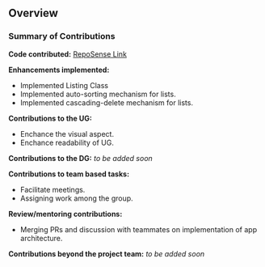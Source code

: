 ## Overview
### Summary of Contributions

**Code contributed:** [RepoSense Link](https://nus-cs2103-ay2223s1.github.io/tp-dashboard/?search=ama-chi&breakdown=true&sort=groupTitle&sortWithin=title&since=2022-09-16&timeframe=commit&mergegroup=&groupSelect=groupByRepos&checkedFileTypes=docs~functional-code~test-code~other)

**Enhancements implemented:** 
* Implemented Listing Class
* Implemented auto-sorting mechanism for lists.
* Implemented cascading-delete mechanism for lists.

**Contributions to the UG:**
* Enchance the visual aspect.
* Enchance readability of UG.

**Contributions to the DG:** _to be added soon_

**Contributions to team based tasks:**
* Facilitate meetings.
* Assigning work among the group.

**Review/mentoring contributions:** 
* Merging PRs and discussion with teammates on implementation of app architecture.

**Contributions beyond the project team:** _to be added soon_

